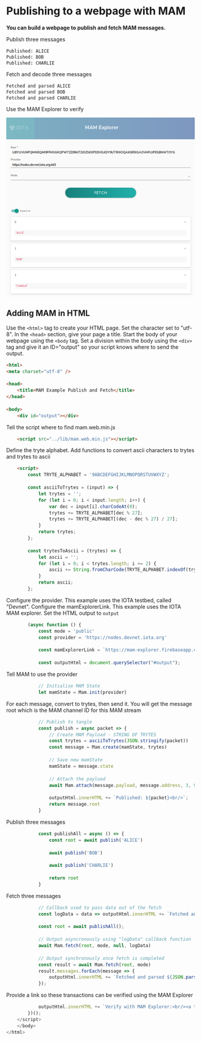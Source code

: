 # Publishing to a webpage with MAM

**You can build a webpage to publish and fetch MAM messages.**  

Publish three messages

```
Published: ALICE
Published: BOB
Published: CHARLIE
```

Fetch and decode three messages

```
Fetched and parsed ALICE
Fetched and parsed BOB
Fetched and parsed CHARLIE
```

Use the MAM Explorer to verify


![screen capture showing these three MAM messages](../images/webMAM.png)

## Adding MAM in HTML

Use the ```<html>``` tag to create your HTML page.  Set the character set to "utf-8".  In the ```<head>``` section, give your page a title.  Start the body of your webpage using the ```<body``` tag.  Set a division within the body using the ```<div>``` tag and give it an ID="output" so your script knows where to send the output.

```html
<html>
<meta charset="utf-8" />

<head>
    <title>MAM Example Publish and Fetch</title>
</head>

<body>
    <div id="output"></div>
```

Tell the script where to find mam.web.min.js

```html
    <script src="../lib/mam.web.min.js"></script>
```

Define the tryte alphabet.  Add functions to convert ascii characters to trytes and trytes to ascii

```html
    <script>
        const TRYTE_ALPHABET = '9ABCDEFGHIJKLMNOPQRSTUVWXYZ';

        const asciiToTrytes = (input) => {
            let trytes = '';
            for (let i = 0; i < input.length; i++) {
                var dec = input[i].charCodeAt(0);
                trytes += TRYTE_ALPHABET[dec % 27];
                trytes += TRYTE_ALPHABET[(dec - dec % 27) / 27];
            }
            return trytes;
        };

        const trytesToAscii = (trytes) => {
            let ascii = '';
            for (let i = 0; i < trytes.length; i += 2) {
                ascii += String.fromCharCode(TRYTE_ALPHABET.indexOf(trytes[i]) + TRYTE_ALPHABET.indexOf(trytes[i + 1]) * 27);
            }
            return ascii;
        };
```

Configure the provider.  This example uses the IOTA testbed, called "Devnet".  Configure the mamExplorerLink.  This example uses the IOTA MAM explorer.  Set the HTML output to ```output```

```js
        (async function () {
            const mode = 'public'
            const provider = 'https://nodes.devnet.iota.org'

            const mamExplorerLink = `https://mam-explorer.firebaseapp.com/?provider=${encodeURIComponent(provider)}&mode=${mode}&root=`

            const outputHtml = document.querySelector("#output");

```

Tell MAM to use the provider

```js
            // Initialise MAM State
            let mamState = Mam.init(provider)
```
For each message, convert to trytes, then send it.  You will get the message root which is the MAM channel ID for this MAM stream

```js
            // Publish to tangle
            const publish = async packet => {
                // Create MAM Payload - STRING OF TRYTES
                const trytes = asciiToTrytes(JSON.stringify(packet))
                const message = Mam.create(mamState, trytes)

                // Save new mamState
                mamState = message.state

                // Attach the payload
                await Mam.attach(message.payload, message.address, 3, 9)

                outputHtml.innerHTML += `Published: ${packet}<br/>`;
                return message.root
            }
```
Publish three messages
```js
            const publishAll = async () => {
                const root = await publish('ALICE')

                await publish('BOB')

                await publish('CHARLIE')

                return root
            }

```

Fetch three messages

```js
            // Callback used to pass data out of the fetch
            const logData = data => outputHtml.innerHTML += `Fetched and parsed ${JSON.parse(trytesToAscii(data))}<br/>`;

            const root = await publishAll();

            // Output asyncronously using "logData" callback function
            await Mam.fetch(root, mode, null, logData)

            // Output synchronously once fetch is completed
            const result = await Mam.fetch(root, mode)
            result.messages.forEach(message => {
                outputHtml.innerHTML += `Fetched and parsed ${JSON.parse(trytesToAscii(message))}<br/>`
            });

```

Provide a link so these transactions can be verified using the MAM Explorer

```js
            outputHtml.innerHTML += `Verify with MAM Explorer:<br/><a target="_blank" href="${mamExplorerLink}${root}">${mamExplorerLink}${root}</a>`;
        })();
    </script>
    </body>
</html>
```
